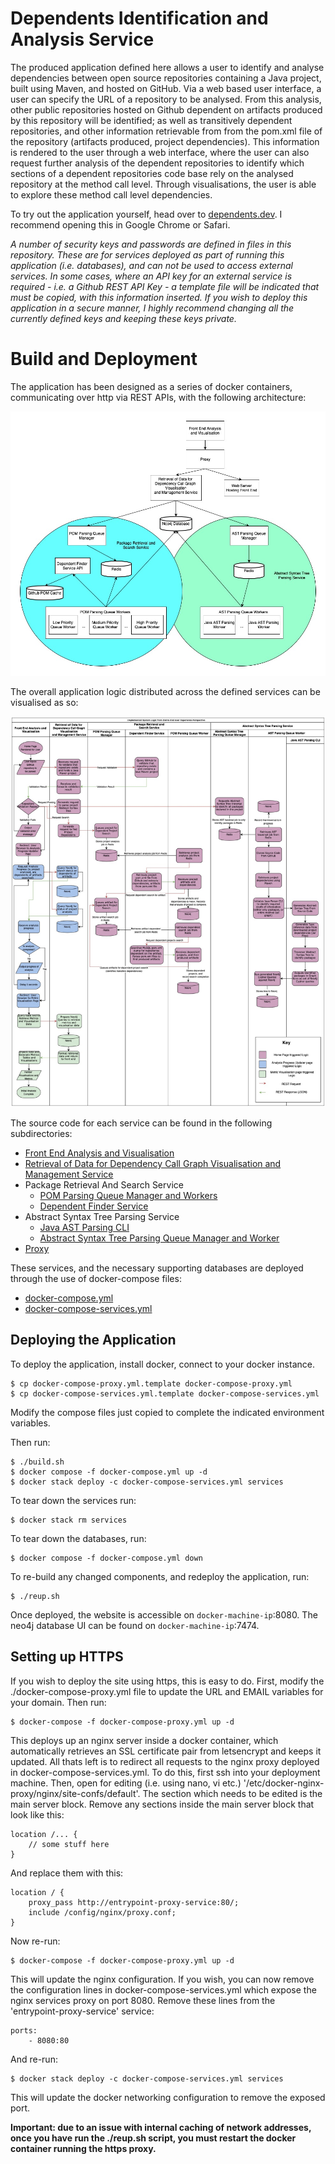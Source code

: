 # Dependents Identification and Analysis Service

The produced application defined here allows a user to identify and analyse dependencies between open source repositories containing a Java project, built using Maven, and hosted on GitHub. Via a web based user interface, a user can specify the URL of a repository to be analysed. From this analysis, other public repositories hosted on Github dependent on artifacts produced by this repository will be identified; as well as transitively dependent repositories, and other information retrievable from from the pom.xml file of the repository (artifacts produced, project dependencies). This information is rendered to the user through a web interface, where the user can also request further analysis of the dependent repositories to identify which sections of a dependent repositories code base rely on the analysed repository at the method call level. Through visualisations, the user is able to explore these method call level dependencies.

To try out the application yourself, head over to [dependents.dev](https://dependents.dev). I recommend opening this in Google Chrome or Safari.

<i>A number of security keys and passwords are defined in files in this repository. These are for services deployed as part of running this application (i.e. databases), and can not be used to access external services. In some cases, where an API key for an external service is required - i.e. a Github REST API Key - a template file will be indicated that must be copied, with this information inserted. If you wish to deploy this application in a secure manner, I highly recommend changing all the currently defined keys and keeping these keys private.</i> 

# Build and Deployment

The application has been designed as a series of docker containers, communicating over http via REST APIs, with the following architecture:

![Application Architecture](./figures/implemented-architecture.jpg)

The overall application logic distributed across the defined services can be visualised as so:

![System Logic](./figures/system-logic.jpg)

The source code for each service can be found in the following subdirectories:
* [Front End Analysis and Visualisation](./dependents-visualisation-ui/)
* [Retrieval of Data for Dependency Call Graph Visualisation and Management Service](./main-dependents-service/)
* Package Retrieval And Search Service
    * [POM Parsing Queue Manager and Workers](./pom-parsing-queue/)
    * [Dependent Finder Service](./pom-search-service/)
* Abstract Syntax Tree Parsing Service
    * [Java AST Parsing CLI](./java-parser/)
    * [Abstract Syntax Tree Parsing Queue Manager and Worker](./ast-parsing-queue/)
* [Proxy](./nginx-proxy/)

These services, and the necessary supporting databases are deployed through the use of docker-compose files:
* [docker-compose.yml](./docker-compose.yml)
* [docker-compose-services.yml](./docker-compose-services.yml)

## Deploying the Application

To deploy the application, install docker, connect to your docker instance.

    $ cp docker-compose-proxy.yml.template docker-compose-proxy.yml
    $ cp docker-compose-services.yml.template docker-compose-services.yml

Modify the compose files just copied to complete the indicated environment variables.

Then run:

    $ ./build.sh
    $ docker compose -f docker-compose.yml up -d
    $ docker stack deploy -c docker-compose-services.yml services

To tear down the services run:

    $ docker stack rm services

To tear down the databases, run:

    $ docker compose -f docker-compose.yml down

To re-build any changed components, and redeploy the application, run:

    $ ./reup.sh

Once deployed, the website is accessible on `docker-machine-ip`:8080. The neo4j database UI can be found on `docker-machine-ip`:7474.

## Setting up HTTPS

If you wish to deploy the site using https, this is easy to do. First, modify the ./docker-compose-proxy.yml file to update the URL and EMAIL variables for your domain. Then run:
    
    $ docker-compose -f docker-compose-proxy.yml up -d

This deploys up an nginx server inside a docker container, which automatically retrieves an SSL certificate pair from letsencrypt and keeps it updated. All thats left is to redirect all requests to the nginx proxy deployed in docker-compose-services.yml. To do this, first ssh into your deployment machine. Then, open for editing (i.e. using nano, vi etc.) '/etc/docker-nginx-proxy/nginx/site-confs/default'. The section which needs to be edited is the main server block. Remove any sections inside the main server block that look like this:

    location /... {
        // some stuff here
    }

And replace them with this:

    location / {
    	proxy_pass http://entrypoint-proxy-service:80/;
 		include /config/nginx/proxy.conf;
	}

Now re-run:

    $ docker-compose -f docker-compose-proxy.yml up -d

This will update the nginx configuration. If you wish, you can now remove the configuration lines in docker-compose-services.yml which expose the nginx services proxy on port 8080. Remove these lines from the 'entrypoint-proxy-service' service:

    ports:
        - 8080:80

And re-run:

    $ docker stack deploy -c docker-compose-services.yml services

This will update the docker networking configuration to remove the exposed port. 

<b>Important: due to an issue with internal caching of network addresses, once you have run the ./reup.sh script, you must restart the docker container running the https proxy.</b>
